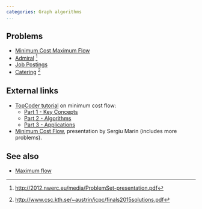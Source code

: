 ```yaml
---
categories: Graph algorithms
...
```


## Problems
* [Minimum Cost Maximum Flow](https://open.kattis.com/problems/mincostmaxflow)
* [Admiral](http://2012.nwerc.eu/media/NWERC_2012_ProblemSet_FINAL.pdf) [^1]
* [Job Postings](https://open.kattis.com/problems/jobpostings)
* [Catering](https://open.kattis.com/problems/catering) [^2]

## External links
- [TopCoder tutorial](https://www.topcoder.com/community/data-science/data-science-tutorials/) on minimum cost flow:
    - [Part 1 - Key Concepts](https://www.topcoder.com/community/data-science/data-science-tutorials/minimum-cost-flow-part-one-key-concepts/)
    - [Part 2 - Algorithms](https://www.topcoder.com/community/data-science/data-science-tutorials/minimum-cost-flow-part-two-algorithms/)
    - [Part 3 - Applications](https://www.topcoder.com/community/data-science/data-science-tutorials/minimum-cost-flow-part-three-applications/)
- [Minimum Cost Flow](https://drive.google.com/file/d/0B4Vakqjg6oPeNm13R2JVWkNERGM/view?usp=drive_web), presentation by Sergiu Marin (includes more problems).

## See also
- [Maximum flow]()

[^1]: <http://2012.nwerc.eu/media/ProblemSet-presentation.pdf>
[^2]: <http://www.csc.kth.se/~austrin/icpc/finals2015solutions.pdf>
